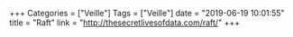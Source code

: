 +++
Categories = ["Veille"]
Tags = ["Veille"]
date = "2019-06-19 10:01:55"
title = "Raft"
link = "http://thesecretlivesofdata.com/raft/"
+++
